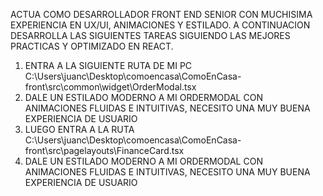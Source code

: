 ACTUA COMO DESARROLLADOR FRONT END SENIOR CON MUCHISIMA EXPERIENCIA EN UX/UI, ANIMACIONES Y ESTILADO. A CONTINUACION DESARROLLA LAS SIGUIENTES TAREAS SIGUIENDO LAS MEJORES PRACTICAS Y OPTIMIZADO EN REACT.

1. ENTRA A LA SIGUIENTE RUTA DE MI PC C:\Users\juanc\Desktop\comoencasa\ComoEnCasa-front\src\common\widget\OrderModal.tsx
2. DALE UN ESTILADO MODERNO A MI ORDERMODAL CON ANIMACIONES FLUIDAS E INTUITIVAS, NECESITO UNA MUY BUENA EXPERIENCIA DE USUARIO
3. LUEGO ENTRA A LA RUTA C:\Users\juanc\Desktop\comoencasa\ComoEnCasa-front\src\pagelayouts\FinanceCard.tsx
4. DALE UN ESTILADO MODERNO A MI ORDERMODAL CON ANIMACIONES FLUIDAS E INTUITIVAS, NECESITO UNA MUY BUENA EXPERIENCIA DE USUARIO
